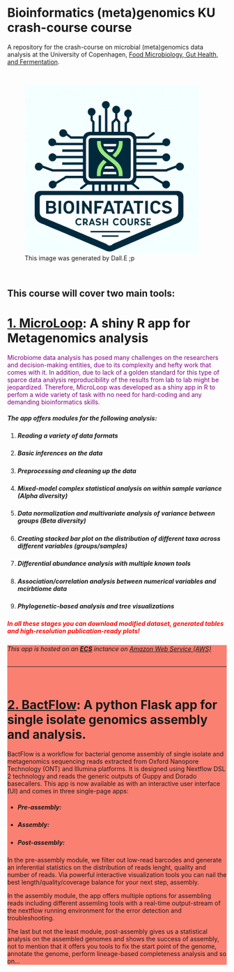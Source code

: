 # Bioinformatics (meta)genomics KU crash-course course
A repository for the crash-course on microbial (meta)genomics data analysis at the University of Copenhagen, <a href="https://food.ku.dk/english/research_at_food/sections/microbiology/" target="_blank">Food Microbiology, Gut Health, and Fermentation</a>.

<img  >
<figure>
    <img src="https://github.com/farhadm1990/bioinformatics_KU/blob/main/pix/logo.png" alt="Description of the image" width="400">
    <figcaption>This image was generated by Dall.E ;p</figcaption>
</figure>
<br>


## This course will cover two main tools:

# <a href="http://13.48.124.100:3838/" target="_blank">1. MicroLoop</a>: A shiny R app for Metagenomics analysis

<p style="color: purple">Microbiome data analysis has posed many challenges on the researchers and decision-making entities, due to its complexity and hefty work that comes with it. In addition, due to lack of a golden standard for this type of sparce data analysis reproducibility of the results from lab to lab might be jeopardized. Therefore, MicroLoop was developed as a shiny app in R to perfom a wide variety of task with no need for hard-coding and any demanding bioinformatics skills.

<h5>The app offers modules for the following analysis:</h5>
<ol>
<li><h5>Reading a variety of data formats</h5></li>
<li><h5>Basic inferences on the data</h5></li>
<li><h5>Preprocessing and cleaning up the data</h5></li>
<li><h5>Mixed-model complex statistical analysis on within sample variance <strong>(Alpha diversity)</strong></h5></li>
<li><h5>Data normalization and multivariate analysis of variance between groups <strong>(Beta diversity)</strong></h5></li>
<li><h5>Creating stacked bar plot on the distribution of different taxa across different variables (groups/samples)</h5></li>
<li><h5>Differential abundance analysis with multiple known tools</h5></li>
<li><h5>Association/correlation analysis between numerical variables and mcirbtiome data</h5></li>
<li><h5>Phylogenetic-based analysis and tree visualizations</h5></li>
</ol>

<h5 style="color: red">In all these stages you can download modified dataset, generated tables and high-resolution publication-ready plots!</h5>
</p>

<div style="background-color: salmon">
<h6>This app is hosted on an <a href="https://aws.amazon.com/ec2/" target="_blank"> <strong>ECS</strong></a> inctance on <a href="https://aws.amazon.com/?nc2=h_lg" target="_blank">Amazon Web Service (AWS) </a> </h6>
<div>

<hr>
<br>

# <a href="https://github.com/farhadm1990/bactflow" target="_blank">2. BactFlow</a>: A python Flask app for single isolate genomics assembly and analysis.

<p>BactFlow is a workflow for bacterial genome assembly of single isolate and metagenomics sequencing reads extracted from Oxford Nanopore Technology (ONT) and Illumina platforms. It is designed using Nextflow DSL 2 technology and reads the generic outputs of Guppy and Dorado basecallers.
This app is now available as with an interactive user interface (UI) and comes in three single-page apps:

<ul>
<li><h5>Pre-assembly:</h5></li>
<li><h5>Assembly:</h5></li>
<li><h5>Post-assembly:</h5></li>
</ul>

In the pre-assembly module, we filter out low-read barcodes and generate an inferential statistics on the distribution of reads lenght, quality and number of reads. Via powerful interactive visualization tools you can nail the best length/quality/coverage balance for your next step, assembly. 

In the assembly module, the app offers multiple options for assembling reads including different assemling tools with a real-time output-stream of the nextflow running environment for the error detection and troubleshooting. 

The last but not the least module, post-assembly gives us a statistical analysis on the assembled genomes and shows the success of assembly, not to mention that it offers you tools to fix the start point of the genome, annotate the genome, perform lineage-based completeness analysis and so on...

</p>

